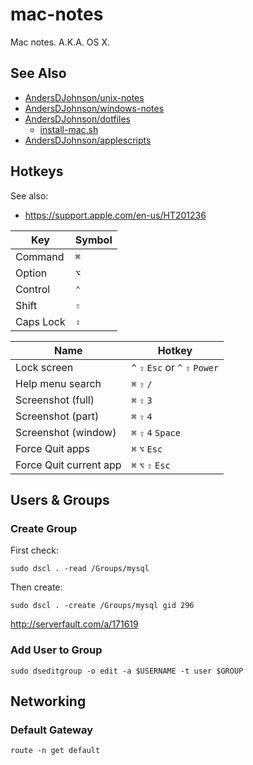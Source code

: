 # mac-notes
Mac notes. A.K.A. OS X.

## See Also
* [AndersDJohnson/unix-notes][unix-notes]
* [AndersDJohnson/windows-notes][windows-notes]
* [AndersDJohnson/dotfiles](https://github.com/AndersDJohnson/dotfiles)
  * [install-mac.sh](https://github.com/AndersDJohnson/dotfiles/blob/master/install-mac.sh)
* [AndersDJohnson/applescripts](https://github.com/AndersDJohnson/applescripts)

## Hotkeys

See also:
* https://support.apple.com/en-us/HT201236

Key | Symbol
--- | ---
Command | `⌘`
Option | `⌥`
Control | `⌃`
Shift | `⇧`
Caps Lock | `⇪`

Name | Hotkey
--- | ---
Lock screen | `^` `⇧` `Esc` or `^` `⇧` `Power`
Help menu search | `⌘` `⇧` `/`
Screenshot (full) | `⌘` `⇧` `3`
Screenshot (part) | `⌘` `⇧` `4`
Screenshot (window) | `⌘` `⇧` `4` `Space`
Force Quit apps | `⌘` `⌥` `Esc`
Force Quit current app | `⌘` `⌥` `⇧` `Esc`

## Users & Groups

### Create Group

First check:
```
sudo dscl . -read /Groups/mysql
```

Then create:
```
sudo dscl . -create /Groups/mysql gid 296
```

http://serverfault.com/a/171619

### Add User to Group
```
sudo dseditgroup -o edit -a $USERNAME -t user $GROUP
```

[unix-notes]: https://github.com/AndersDJohnson/unix-notes
[windows-notes]: https://github.com/AndersDJohnson/windows-notes

## Networking

### Default Gateway
```
route -n get default
```
